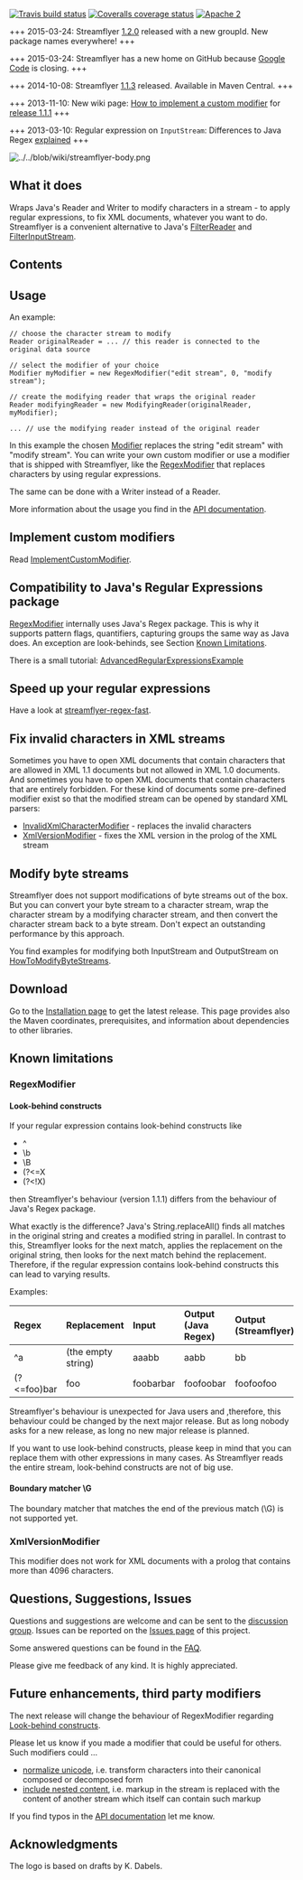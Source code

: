 
[![Travis build status](https://travis-ci.org/rwitzel/streamflyer.svg)](https://travis-ci.org/rwitzel/streamflyer)
[![Coveralls coverage status](https://img.shields.io/coveralls/rwitzel/streamflyer.svg)](https://coveralls.io/r/rwitzel/streamflyer)
[![Apache 2](http://img.shields.io/badge/license-Apache%202-red.svg)](http://www.apache.org/licenses/LICENSE-2.0)

+++ 2015-03-24: Streamflyer [1.2.0](../../blob/wiki/ReleaseNotes.md) released with a new groupId. New package names everywhere! +++

+++ 2015-03-24: Streamflyer has a new home on GitHub because [Google Code](https://code.google.com/) is closing. +++ 

+++ 2014-10-08: Streamflyer [1.1.3](../../blob/wiki/ReleaseNotes.md) released. Available in Maven Central. +++

+++ 2013-11-10: New wiki page: [How to implement a custom modifier](../../blob/wiki/ImplementCustomModifier.md) for [release 1.1.1](../../blob/wiki/ReleaseNotes.md) +++

+++ 2013-03-10: Regular expression on `InputStream`: Differences to Java Regex [explained](#look-behind_constructs) +++

![../../blob/wiki/streamflyer-body.png](../../blob/wiki//streamflyer-body.png)

## What it does ##

Wraps Java's Reader and Writer to modify characters in a stream - to apply regular expressions, to fix XML documents, whatever you want to do. Streamflyer is a convenient alternative to Java's [FilterReader](http://docs.oracle.com/javase/6/docs/api/java/io/FilterReader.html) and [FilterInputStream](http://docs.oracle.com/javase/6/docs/api/java/io/FilterInputStream.html).

## Contents ##


## Usage ##

An example:
```
// choose the character stream to modify
Reader originalReader = ... // this reader is connected to the original data source

// select the modifier of your choice
Modifier myModifier = new RegexModifier("edit stream", 0, "modify stream");

// create the modifying reader that wraps the original reader
Reader modifyingReader = new ModifyingReader(originalReader, myModifier);

... // use the modifying reader instead of the original reader
```

In this example the chosen
[Modifier](http://rwitzel.github.io/streamflyer/site/apidocs/index.html?com/github/rwitzel//streamflyer/core/Modifier.html)
replaces the string "edit stream" with "modify stream". You can write your own custom modifier or use a modifier that is shipped with Streamflyer, like the
[RegexModifier](http://rwitzel.github.io/streamflyer/site/apidocs/index.html?com/github/rwitzel//streamflyer/regex/RegexModifier.html)
that replaces characters by using regular expressions.

The same can be done with a Writer instead of a Reader.

More information about the usage you find in the [API documentation](http://rwitzel.github.io/streamflyer/site/apidocs/index.html?com/github/rwitzel//streamflyer/core/Documentation.html).

## Implement custom modifiers ##

Read [ImplementCustomModifier](../../blob/wiki/ImplementCustomModifier.md).

## Compatibility to Java's Regular Expressions package ##

[RegexModifier](http://rwitzel.github.io/streamflyer/site/apidocs/index.html?com/github/rwitzel//streamflyer/regex/RegexModifier.html) internally uses Java's Regex package. This is why it supports
pattern flags, quantifiers, capturing groups the same way as Java does. An exception are look-behinds, see Section [Known Limitations](#known_limitations).

There is a small tutorial: [AdvancedRegularExpressionsExample](../../blob/wiki/AdvancedRegularExpressionsExample.md)

## Speed up your regular expressions ##

Have a look at [streamflyer-regex-fast](https://github.com/rwitzel/streamflyer-regex-fast/).


## Fix invalid characters in XML streams ##

Sometimes you have to open XML documents that contain characters that are allowed in XML 1.1 documents but not allowed in XML 1.0 documents. And sometimes you have to open XML documents that contain characters that are entirely forbidden. For these kind of documents some pre-defined modifier exist so that the modified stream can be opened by standard XML parsers:

  * [InvalidXmlCharacterModifier](http://rwitzel.github.io/streamflyer/site/apidocs/index.html?com/github/rwitzel//streamflyer/xml/InvalidXmlCharacterModifier.html) - replaces the invalid characters
  * [XmlVersionModifier](http://rwitzel.github.io/streamflyer/site/apidocs/index.html?com/github/rwitzel//streamflyer/xml/XmlVersionModifier.html) - fixes the XML version in the prolog of the XML stream


## Modify byte streams ##

Streamflyer does not support modifications of byte streams out of the box.
But you can convert your byte stream to a character stream, wrap the character stream by a modifying character stream, and then convert the character stream back to a byte stream. Don't expect an outstanding performance by this approach.

You find examples for modifying both InputStream and OutputStream on
[HowToModifyByteStreams](../../blob/wiki/HowToModifyByteStreams.md).


## Download ##

Go to the [Installation page](../../blob/wiki/Installation.md)
to get the latest release. This page provides also the Maven coordinates, prerequisites, and information about dependencies to other libraries.

## Known limitations ##

### RegexModifier ###

#### Look-behind constructs ####

If your regular expression contains look-behind constructs like

  * ^
  * \b
  * \B
  * (?<=X
  * (?<!X)

then Streamflyer's behaviour (version 1.1.1) differs from the behaviour of Java's Regex package.

What exactly is the difference? Java's String.replaceAll() finds all matches in the original string and creates a modified string in parallel. In contrast to this, Streamflyer looks for the next match, applies the replacement on the original string, then looks for the next match behind the replacement. Therefore, if the regular expression contains look-behind constructs this can lead to varying results.

Examples:

| **Regex** | **Replacement** | **Input** | **Output (Java Regex)** | **Output (Streamflyer)** |
|:----------|:----------------|:----------|:------------------------|:-------------------------|
| ^a | (the empty string) | aaabb | aabb | bb |
| (?<=foo)bar | foo | foobarbar | foofoobar | foofoofoo |

Streamflyer's behaviour is unexpected for Java users and ,therefore, this behaviour could be changed by the next major release. But as long nobody asks for a new release, as long no new major release is planned.

If you want to use look-behind constructs, please keep in mind that you can replace them with other expressions in many cases. As Streamflyer reads the entire stream, look-behind constructs are not of big use.

#### Boundary matcher \G ####

The boundary matcher that matches the end of the previous match
(\G) is not supported yet.

### XmlVersionModifier ###

This modifier does not work for XML documents with a prolog that contains more than 4096 characters.

## Questions, Suggestions, Issues ##

Questions and suggestions are welcome and can be sent to the [discussion group](http://groups.google.com/group/streamflyer-discuss). Issues can be reported on the  [Issues page](issues) of this project.

Some answered questions can be found in the [FAQ](../../blob/wiki/FAQ.md).

Please give me feedback of any kind. It is highly appreciated.

## Future enhancements, third party modifiers ##

The next release will change the behaviour of RegexModifier regarding
[Look-behind constructs](#look-behind_constructs).

Please let us know if you made a modifier that could be useful for others. Such modifiers could ...
  * [normalize unicode](http://docs.oracle.com/javase/tutorial/i18n/text/normalizerapi.html), i.e. transform characters into their canonical composed or decomposed form
  * [include nested content](http://stackoverflow.com/questions/11084382/recursively-replace-regex-find-with-path-in-the-regex), i.e. markup in the stream is replaced with the content of another stream which itself can contain such markup

If you find typos in the [API documentation](http://rwitzel.github.io/streamflyer/site/apidocs/index.html?com/github/rwitzel//streamflyer/core/Documentation.html) let me know.

## Acknowledgments ##

The logo is based on drafts by K. Dabels.